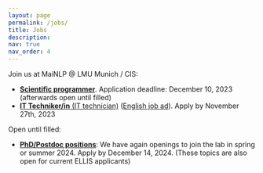 ```yaml
---
layout: page
permalink: /jobs/
title: Jobs
description: 
nav: true
nav_order: 4
---
```


Join us at MaiNLP @ LMU Munich / CIS:

- [**Scientific programmer**](/assets/pdf/scientific_programmer_mainlp.pdf). Application deadline: December 10, 2023 (afterwards open until filled)
- [**IT Techniker/in** (IT technician)](https://job-portal.lmu.de/jobposting/c24606914f7c9d6228ab4f42791a33d2e6b782a10?ref=homepage) ([English job ad](https://job-portal.lmu.de/jobposting/d4287b4c6def4d870c14970875758e64ac2aad540?ref=homepage)). Apply by November 27th, 2023 


Open until filled:
  
- [**PhD/Postdoc positions**](/assets/pdf/PhD-postdoc-MaiNLP2024.pdf): We have again openings to join the lab in spring or summer 2024. Apply by December 14, 2024. (These topics are also open for current ELLIS applicants)

<!-- Besides, we are always interested in hearing from interested candidates. -->

<!-- Please send CV, transcripts and a copy of your Master's thesis (for PhD applications; draft is ok) or publication record (for postDoc applications), names of two references and a motivation letter stating your research interests to jobs@cis.lmu.de, subject: "PhD application" or "postdoc application". Send all documents as a single PDF; give the PDF a name that includes your name. Positions are open until filled. --> 


